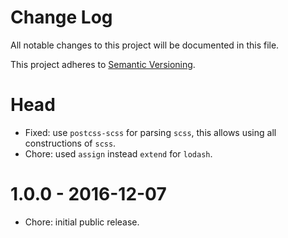 # Change Log

All notable changes to this project will be documented in this file.

This project adheres to [Semantic Versioning](http://semver.org/).

# Head

- Fixed: use `postcss-scss` for parsing `scss`, this allows using all constructions of `scss`.
- Chore: used `assign` instead `extend` for `lodash`.

# 1.0.0 - 2016-12-07

- Chore: initial public release.
